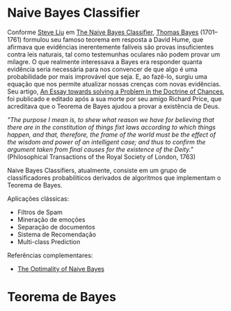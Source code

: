 # Naive Bayes Classifier
Conforme [Steve Liu](https://towardsdatascience.com/@stevhliu) em [The Naive Bayes Classifier](https://towardsdatascience.com/the-naive-bayes-classifier-caaf5b01635e), [Thomas Bayes](https://en.wikipedia.org/wiki/Thomas_Bayes) (1701–1761) formulou seu famoso teorema em resposta a David Hume, que afirmava que evidências inerentemente falíveis são provas insuficientes contra leis naturais, tal como testemunhas oculares não podem provar um milagre. O que realmente interessava a Bayes era responder quanta evidência seria necessária para nos convencer de que algo é uma probabilidade por mais improvável que seja. E, ao fazê-lo, surgiu uma equação que nos permite atualizar nossas crenças com novas evidências. Seu artigo, [An Essay towards solving a Problem in the Doctrine of Chances](https://en.wikipedia.org/wiki/An_Essay_towards_solving_a_Problem_in_the_Doctrine_of_Chances), foi publicado e editado após a sua morte por seu amigo Richard Price, que acreditava que o Teorema de Bayes ajudou a provar a existência de Deus. 

*"The purpose I mean is, to shew what reason we have for believing that there are in the constitution of things fixt laws according to which things happen, and that, therefore, the frame of the world must be the effect of the wisdom and power of an intelligent case; and thus to confirm the argument taken from final causes for the existence of the Deity."* (Philosophical Transactions of the Royal Society of London, 1763)

Naive Bayes Classifiers, atualmente, consiste em um grupo de classificadores probabilíticos derivados de algoritmos que implementam o Teorema de Bayes.  

Aplicações clássicas:
- Filtros de Spam
- Mineração de emoções
- Separação de documentos
- Sistema de Recomendação
- Multi-class Prediction

Referências complementares:
- [The Optimality of Naive Bayes](http://www.cs.unb.ca/~hzhang/publications/FLAIRS04ZhangH.pdf)

# Teorema de Bayes
